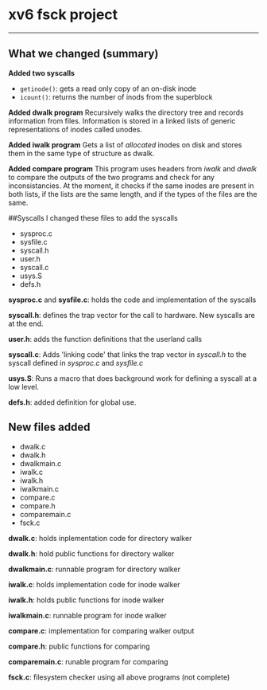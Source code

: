 # xv6 fsck project
--------------------------



## What we changed (summary)

**Added two syscalls**
- `getinode()`: gets a read only copy of an on-disk inode
- `icount()`: returns the number of inods from the superblock

**Added dwalk program**
Recursively walks the directory tree and records information from files. Information is stored in a linked lists of generic representations of inodes called unodes. 

**Added iwalk program** 
Gets a list of *allocated* inodes on disk and stores them in the same type of structure as dwalk. 

**Added compare program**
This program uses headers from *iwalk* and *dwalk* to compare the outputs of the two programs and check for any inconsistancies. At the moment, it checks if the same inodes are present in both lists, if the lists are the same length, and if the types of the files are the same. 




##Syscalls
I changed these files to add the syscalls

- sysproc.c
- sysfile.c
- syscall.h
- user.h
- syscall.c
- usys.S
- defs.h

**sysproc.c** and **sysfile.c**: holds the code and implementation of the syscalls

**syscall.h**: defines the trap vector for the call to hardware. New syscalls are at the end. 

**user.h**: adds the function definitions that the userland calls

**syscall.c**: Adds 'linking code' that links the trap vector in *syscall.h* to the syscall defined in *sysproc.c* and *sysfile.c*

**usys.S**: Runs a macro that does background work for defining a syscall at a low level. 

**defs.h**: added definition for global use.
 

## New files added

- dwalk.c
- dwalk.h
- dwalkmain.c
- iwalk.c
- iwalk.h
- iwalkmain.c
- compare.c
- compare.h
- comparemain.c
- fsck.c


**dwalk.c**: holds inplementation code for directory walker

**dwalk.h**: hold public functions for directory walker

**dwalkmain.c**: runnable program for directory walker

**iwalk.c**: holds implementation code for inode walker

**iwalk.h**: holds public functions for inode walker

**iwalkmain.c**: runnable program for inode walker

**compare.c**: implementation for comparing walker output

**compare.h**: public functions for comparing

**comparemain.c**: runable program for comparing

**fsck.c**: filesystem checker using all above programs (not complete)


